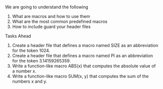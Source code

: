 We are going to understand the following

1. What are macros and how to use them
2. What are the most common predefined macros
3. How to include guard your header files

Tasks Ahead
1. Create a header file that defines a macro named SIZE as an abbreviation for the token 1024.
2. Create a header file that defines a macro named PI as an abbreviation for the token 3.14159265359.
3. Write a function-like macro ABS(x) that computes the absolute value of a number x.
4. Write a function-like macro SUM(x, y) that computes the sum of the numbers x and y.
